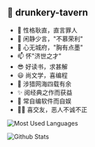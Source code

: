 ## 👋 drunkery-tavern 
- 👀 性格耿直，直言罪人
- 🌱 闲静少言，"不慕荣利"
- 💞️ 心无城府，"胸有点墨"
- 📫 怀"济世之才"
- 😎 好读书，求甚解
- 😃 尚文学，喜编程
- 🎈 涉猎网海四载有余
- ✨ 阅经典之作而获益
- 👏 常自编软件而自娱
- 🏃‍♂️ 喜交友，恶人不诚不正

![Most Used Languages](https://github-readme-stats.vercel.app/api/top-langs/?username=drunkery-tavern&theme=dark)

![Github Stats](https://github-readme-stats.vercel.app/api?username=drunkery-tavern&show_icons=true&theme=dark&count_private=true)
